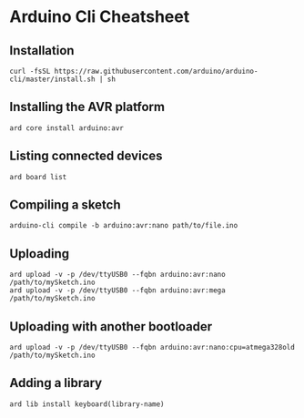 # Arduino Cli Cheatsheet
## Installation
```
curl -fsSL https://raw.githubusercontent.com/arduino/arduino-cli/master/install.sh | sh
```

## Installing the AVR platform
```
ard core install arduino:avr
```


## Listing connected devices
```
ard board list
```

## Compiling a sketch
```
arduino-cli compile -b arduino:avr:nano path/to/file.ino
```

## Uploading
```
ard upload -v -p /dev/ttyUSB0 --fqbn arduino:avr:nano /path/to/mySketch.ino
ard upload -v -p /dev/ttyUSB0 --fqbn arduino:avr:mega /path/to/mySketch.ino
```

## Uploading with another bootloader
```
ard upload -v -p /dev/ttyUSB0 --fqbn arduino:avr:nano:cpu=atmega328old /path/to/mySketch.ino
```

## Adding a library
```
ard lib install keyboard(library-name)
```
